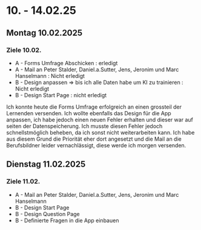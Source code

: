 # 10. - 14.02.25

## Montag 10.02.2025
### Ziele 10.02.
- A - Forms Umfrage Abschicken : erledigt
- A - Mail an Peter Stalder, Daniel.a.Sutter, Jens, Jeronim und Marc Hanselmann : Nicht erledigt
- B - Design anpassen => bis ich alle Daten habe um KI zu trainieren : Nicht erledigt
- B - Design Start Page : nicht erledigt

Ich konnte heute die Forms Umfrage erfolgreich an einen grossteil der Lernenden versenden. Ich wollte
ebenfalls das Design für die App anpassen, ich habe jedoch einen neuen Fehler erhalten und dieser war auf seiten der Datenspeicherung. 
Ich musste diesen Fehler jedoch schnellstmöglich beheben, da ich sonst nicht weiterarbeiten kann. Ich habe aus diesem Grund die Priorität eher dort angesetzt und die Mail an die Berufsbildner 
leider vernachlässigt, diese werde ich morgen versenden.

## Dienstag 11.02.2025
### Ziele 11.02.
- A - Mail an Peter Stalder, Daniel.a.Sutter, Jens, Jeronim und Marc Hanselmann
- B - Design Start Page
- B - Design Question Page
- B - Definierte Fragen in die App einbauen